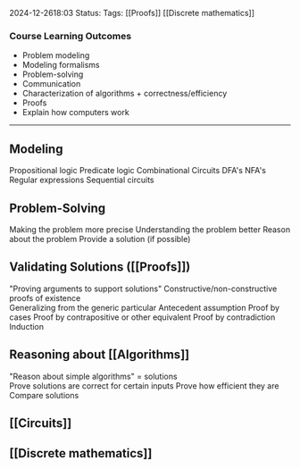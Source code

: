 2024-12-2618:03
Status: 
Tags: [[Proofs]] [[Discrete mathematics]]
### Course Learning Outcomes 
- Problem modeling 
- Modeling formalisms 
- Problem-solving 
- Communication 
- Characterization of algorithms + correctness/efficiency 
- Proofs 
- Explain how computers work 
---- 
## Modeling 
Propositional logic 
Predicate logic 
Combinational Circuits 
DFA's 
NFA's 
Regular expressions 
Sequential circuits 
## Problem-Solving 
Making the problem more precise
Understanding the problem better 
Reason about the problem 
Provide a solution (if possible)
## Validating Solutions ([[Proofs]])
"Proving arguments to support solutions"
Constructive/non-constructive proofs of existence  
Generalizing from the generic particular 
Antecedent assumption 
Proof by cases 
Proof by contrapositive or other equivalent 
Proof by contradiction 
Induction 
## Reasoning about [[Algorithms]]  
"Reason about simple algorithms" = solutions  
Prove solutions are correct for certain inputs 
Prove how efficient they are 
Compare solutions  
## [[Circuits]]  
## [[Discrete mathematics]]

